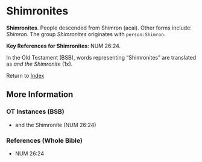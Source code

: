 # Shimronites
**Shimronites**. 
People descended from Shimron (acai). 
Other forms include: 
*Shimron*. 
The group _Shimronites_ originates with `person:Shimron`. 


**Key References for Shimronites**: 
NUM 26:24. 


In the Old Testament (BSB), words representing “Shimronites” are translated as 
*and the Shimronite* (1x). 




Return to [Index](00-Index.md)

## More Information

### OT Instances (BSB)

* and the Shimronite (NUM 26:24)



### References (Whole Bible)

* NUM 26:24



